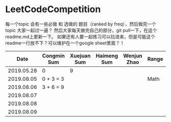 # LeetCodeCompetition

每一个topic 会有一些必做 和 选做的 题目（ranked by freq），然后做完一个topic 大家一起过一遍？
然后大家每天做完自己的部分，git pull一下，在这个readme.md上更新一下。
如果还有人要一起练习可以拉进来，但是可能这个readme一行放不下？可以维护在一个google sheet里面？！

| Date       | Congmin Sum | Xuejuan Sum | Haimeng Sum | Wenjun Zhao | Range |
| ---------- | ----------- | ----------- | ----------- | ----------- | ----- |
| 2019.05.28 | 0           | 9           |             |             |       |
| 2019.08.05 | 0 + 3 = 3   |             |             |             | Math  |
| 2019.08.06 | 3 + 6 = 9   |             |             |             |       |
| 2019.08.07 |             |             |             |             |       |
| 2019.08.08 |             |             |             |             |       |
| 2019.08.09 |             |             |             |             |       |
